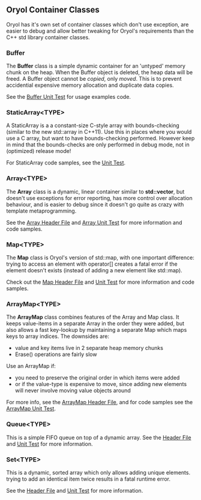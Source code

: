 ## Oryol Container Classes

Oryol has it's own set of container classes which don't use exception, are
easier to debug and allow better tweaking for Oryol's requirements than the
C++ std library container classes.

### Buffer

The **Buffer** class is a simple dynamic container for an 'untyped' memory
chunk on the heap. When the Buffer object is deleted, the heap data will be
freed. A Buffer object cannot be _copied_, only _moved_. This is to prevent
accidential expensive memory allocation and duplicate data copies.

See the [Buffer Unit Test](../UnitTests/BufferTest.cc) for
usage examples code.

### StaticArray&lt;TYPE&gt;

A StaticArray is a a constant-size C-style array with bounds-checking
(similar to the new std::array in C++11). Use this in places where
you would use a C array, but want to have bounds-checking performed.
However keep in mind that the bounds-checks are only
performed in debug mode, not in (optimized) release mode!

For StaticArray code samples, see the [Unit Test](../UnitTests/StaticArrayTest.cc). 

### Array&lt;TYPE&gt;

The **Array** class is a dynamic, linear container similar to 
**std::vector**, but doesn't use exceptions for error reporting,
has more control over allocation behaviour, and is easier to debug
since it doesn't go quite as crazy with template metaprogramming.

See the [Array Header File](Array.h) and 
[Array Unit Test](../UnitTests/ArrayTest.cc) for more
information and code samples.

### Map&lt;TYPE&gt;

The **Map** class is Oryol's version of std::map, with one important
difference: trying to access an element with operator\[\] creates
a fatal error if the element doesn't exists (instead of adding
a new element like std::map).

Check out the [Map Header File](Map.h) and [Unit Test](../UnitTests/MapTest.cc)
for more information and code samples.

### ArrayMap&lt;TYPE&gt;

The **ArrayMap** class combines features of the Array and Map class.
It keeps value-items in a separate Array in the order they were added,
but also allows a fast key-lookup by maintaining a separate Map
which maps keys to array indices. The downsides are:

- value and key items live in 2 separate heap memory chunks
- Erase() operations are fairly slow

Use an ArrayMap if:

- you need to preserve the original order in which items were added
- or if the value-type is expensive to move, since adding new elements
will never involve moving value objects around

For more info, see the [ArrayMap Header File](ArrayMap.h), and for
code samples see the [ArrayMap Unit Test](../UnitTests/ArrayMapTest.cc).

### Queue&lt;TYPE&gt;

This is a simple FIFO queue on top of
a dynamic array. See the [Header File](Queue.h) and
[Unit Test](../UnitTests/QueueTest.cc) for more 
information.

### Set&lt;TYPE&gt;

This is a dynamic, sorted array which only allows adding
unique elements. trying to add an identical item
twice results in a fatal runtime error.

See the [Header File](Set.h) and [Unit Test](../UnitTests/Set.cc) for more information.
